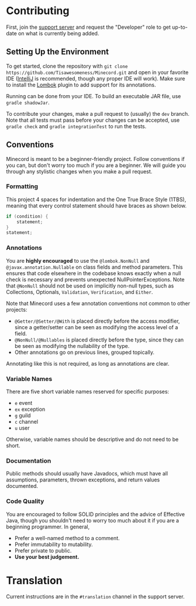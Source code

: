 # Contributing

First, join the [support server](https://discord.gg/hrfQaD7) and request the "Developer" role to get up-to-date on what is currently being added.

## Setting Up the Environment

To get started, clone the repository with `git clone https://github.com/Tisawesomeness/Minecord.git` and open in your favorite IDE
([IntelliJ](https://www.jetbrains.com/idea/) is recommended, though any proper IDE will work).
Make sure to install the [Lombok](https://projectlombok.org/) plugin to add support for its annotations.

Running can be done from your IDE. To build an executable JAR file, use `gradle shadowJar`.

To contribute your changes, make a pull request to (usually) the `dev` branch. Note that all tests must pass before your changes can be accepted, use `gradle check` and `gradle integrationTest` to run the tests.

## Conventions

Minecord is meant to be a beginner-friendly project. Follow conventions if you can, but don't worry too much if you are a beginner. We will guide you through any stylistic changes when you make a pull request.

### Formatting

This project 4 spaces for indentation and the One True Brace Style (1TBS), meaning that every control statement should have braces as shown below.

```java
if (condition) {
    statement;
}
statement;
```

### Annotations

You are **highly encouraged** to use the `@lombok.NonNull` and `@javax.annotation.Nullable` on class fields and method parameters.
This ensures that code elsewhere in the codebase knows exactly when a null check is necessary and prevents unexpected NullPointerExceptions.
Note that `@NonNull` should not be used on implicitly non-null types, such as Collections, Optionals, `Validation`, `Verification`, and `Either`.

Note that Minecord uses a few annotation conventions not common to other projects:

- `@Getter/@Setter/@With` is placed directly before the access modifier, since a getter/setter can be seen as modifying the access level of a field.
- `@NonNull/@Nullables` is placed directly before the type, since they can be seen as modifying the nullability of the type.
- Other annotations go on previous lines, grouped topically.

Annotating like this is not required, as long as annotations are clear.

### Variable Names

There are five short variable names reserved for specific purposes:

- `e` event
- `ex` exception
- `g` guild
- `c` channel
- `u` user

Otherwise, variable names should be descriptive and do not need to be short.

### Documentation

Public methods should usually have Javadocs, which must have all assumptions, parameters, thrown exceptions, and return values documented.

### Code Quality

You are encouraged to follow SOLID principles and the advice of Effective Java, though you shouldn't need to worry too much about it if you are a beginning programmer. In general,

- Prefer a well-named method to a comment.
- Prefer immutability to mutability.
- Prefer private to public.
- **Use your best judgement.**

# Translation

Current instructions are in the `#translation` channel in the support server.
